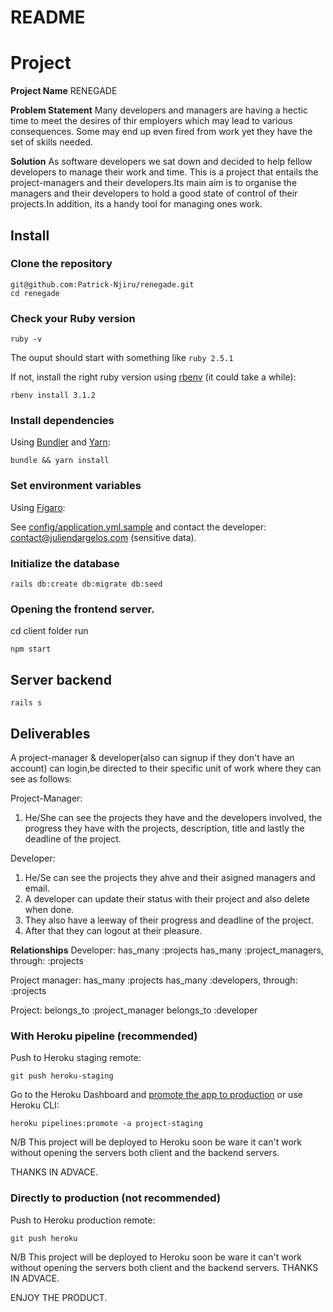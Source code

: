 # README

<!-- This README would normally document whatever steps are necessary to get the
application up and running.

Things you may want to cover:

* Ruby version
3.1.2
* System dependencies

* Configuration

* Database creation

* Database initialization

* How to run the test suite

* Services (job queues, cache servers, search engines, etc.)

* Deployment instructions

* ... -->
# Project

**Project Name**
   RENEGADE

**Problem Statement**
Many developers and managers are having a hectic time to meet the desires of thir employers  which may lead to various consequences.
Some may end up even fired from work yet they have the set of skills needed.

**Solution**
As  software developers we sat down and decided to help fellow developers to manage their work and time.
This is a project that entails the project-managers and their developers.Its main aim is to organise the managers and their developers to hold a good  state of control of their projects.In addition, its a handy tool for managing ones work.

## Install

### Clone the repository

```shell
git@github.com:Patrick-Njiru/renegade.git
cd renegade
```

### Check your Ruby version

```shell
ruby -v
```

The ouput should start with something like `ruby 2.5.1`

If not, install the right ruby version using [rbenv](https://github.com/rbenv/rbenv) (it could take a while):

```shell
rbenv install 3.1.2
```

### Install dependencies

Using [Bundler](https://github.com/bundler/bundler) and [Yarn](https://github.com/yarnpkg/yarn):

```shell
bundle && yarn install
```

### Set environment variables

Using [Figaro](https://github.com/laserlemon/figaro):

See [config/application.yml.sample](https://github.com/juliendargelos/project/blob/master/config/application.yml.sample) and contact the developer: [contact@juliendargelos.com](mailto:contact@juliendargelos.com) (sensitive data).

### Initialize the database

```shell
rails db:create db:migrate db:seed
```

### Opening the frontend server.

cd client folder run 
```shell
npm start
```

## Server backend

```shell
rails s
```

## Deliverables

A project-manager & developer(also can signup if they don't have an account) can login,be directed to their specific unit of work where they can see as follows:

Project-Manager:
1. He/She can see the projects they have and the developers involved, the progress they have with the projects, description, title and lastly the deadline of the project.

Developer:
1. He/Se can see the projects they ahve and their asigned managers and email.
2. A developer can update their status with their project and also delete when done.
3. They also have a leeway of their progress and  deadline of the project.
4. After that they can logout at their pleasure.

**Relationships**
Developer:
    has_many :projects
    has_many :project_managers, through: :projects

Project manager:
    has_many  :projects
    has_many  :developers, through: :projects

Project:
    belongs_to :project_manager
    belongs_to :developer
### With Heroku pipeline (recommended)

Push to Heroku staging remote:

```shell
git push heroku-staging
```

Go to the Heroku Dashboard and [promote the app to production](https://devcenter.heroku.com/articles/pipelines) or use Heroku CLI:

```shell
heroku pipelines:promote -a project-staging

```
N/B This project will be deployed to Heroku soon be ware it can't work without opening the servers both client and the backend servers.

THANKS IN ADVACE.
### Directly to production (not recommended)

Push to Heroku production remote:

```shell
git push heroku
```
N/B This project will be deployed to Heroku soon be ware it can't work without opening the servers both client and the backend servers.
THANKS IN ADVACE.

ENJOY THE PRODUCT.


